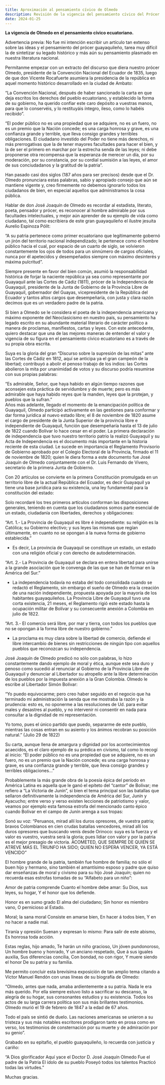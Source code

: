 ```yaml
---
title: Aproximación al pensamiento cívico de Olmedo
description: Revisión de la vigencia del pensamiento cívico del Prócer guayaquileño don José Joaquín de Olmedo a través de su palabra escrita.
date: 2024-01-25
---
```



**La vigencia de Olmedo en el pensamiento cívico ecuatoriano.**

Advertencia previa: No fue mi intención escribir un artículo tan extenso sobre las ideas y el pensamiento del prócer guayaquileño, tarea muy difícil la de sintetizar su legado histórico y más aún su pensamiento plasmado en nuestra literatura nacional.   

Permítanme empezar con un extracto del discurso que diera nuestro prócer Olmedo, presidente de la Convención Nacional del Ecuador de 1835, luego de que don Vicente Rocafuerte asumiera la presidencia de la república en aquel momento histórico desarrollado en la ciudad de Ambato:

“La Convención Nacional, después de haber sancionado la carta en que deja escritos los derechos del pueblo ecuatoriano, y establecido la forma de su gobierno, ha querido confiar este caro depósito a vuestras manos, para que lo conservéis, y lo restituyáis íntegro, ileso, como lo habéis recibido”.

“El poder público no es una propiedad que se adquiere, no es un fuero, no es un premio que la Nación concede; es una carga honrosa y grave, es una confianza grande y terrible, que lleva consigo grandes y terribles obligaciones. El ciudadano investido del Poder no tiene más derechos, ni más prerrogativas que la de tener mayores facultades para hacer el bien, y la de ser el primero en marchar por la estrecha senda de las leyes; ni debe proponerse otra recompensa que la esperanza de merecer un día, por su moderación, por su constancia, por su cordial sumisión a las leyes, el amor de sus conciudadanos y la gratitud de la patria”.

Han pasado casi dos siglos (187 años para ser precisos) desde que el Dr. Olmedo pronunciara estas palabras, sabio y apropiado consejo que aún se mantiene vigente y, creo firmemente no debemos ignorarlo todos los ciudadanos de bien, en especial aquellos que administramos la cosa pública.

Hablar de don José Joaquín de Olmedo es recordar al estadista, literato, poeta, pensador y prócer, es reconocer al hombre admirable por sus facultades intelectuales, y mejor aún aprender de su ejemplo de vida como ciudadano, tal como escribiera de este gran guayaquileño el ilustre jesuita Aurelio Espinoza Pólit:

“A su patria pertenece como primer ecuatoriano que legítimamente gobernó un jirón del territorio nacional independizado; le pertenece como el hombre público hacia el cual, por espacio de un cuarto de siglo, se volvieron constantemente los ojos de todos para un sinnúmero de cargos oficiales, nunca por él apetecidos y desempeñados siempre con máximo desinterés y máxima pulcritud”.
 
Siempre presente en favor del bien común, asumió la responsabilidad histórica de forjar la naciente república ya sea como representante por Guayaquil ante las Cortes de Cádiz (1811),  prócer de la Independencia de Guayaquil, presidente de la Junta de Gobierno de la Provincia Libre de Guayaquil, gobernador del Guayas, vicepresidente de la República del Ecuador y tantos altos cargos que desempeñaría, con justa y clara razón decimos que es un verdadero padre de la patria.

Si bien a Olmedo se le considera el poeta de la independencia americana y máximo exponente del Neoclasicismo en nuestro país, su pensamiento ha legado escrito en su abundante material literario de carácter político a manera de proclamas, manifiestos, cartas y leyes. Con este antecedente, quiero destacar que una de las mejores maneras de entender el valor y vigencia de su figura en el pensamiento cívico ecuatoriano es a través de su propia obra escrita.

Suya es la gloria del gran “Discurso sobre la supresión de las mitas” ante las Cortes de Cádiz en 1812, aquí se anticipa ya el gran campeón de la libertad; contribuyó a abolir el penoso trabajo de los indios: las Cortes abolieron la mita por unanimidad de votos y su discurso podría resumirse con sus propias palabras: 

“Es admirable, Señor, que haya habido en algún tiempo razones que aconsejen esta práctica de servidumbre y de muerte; pero es más admirable que haya habido reyes que la manden, leyes que la protejan, y pueblos que la sufran.”					
Años más adelante, llegado el momento de la emancipación política de Guayaquil, Olmedo participó activamente en las gestiones para conformar y dar forma jurídica al nuevo estado libre; el 8 de noviembre de 1820 asume el cargo de presidente de la Junta Superior de la provincia libre e independiente de Guayaquil, función que desempeñaría hasta el 13 de julio de 1822 cuando Bolívar lo hace cesar en el poder. 
La primera declaración de independencia que tuvo nuestro territorio patrio la realizó Guayaquil y su Acta de Independencia es el documento más importante en la historia reciente de esta ciudad.
Le sucede en importancia el Reglamento Provisorio de Gobierno aprobado por el Colegio Electoral de la Provincia, firmado el 11 de noviembre de 1820; quien le diera forma a este documento fue José Joaquín de Olmedo conjuntamente con el Dr. Luis Fernando de Vivero, secretario de la primera Junta de Gobierno.

Con 20 artículos se convierte en la primera Constitución promulgada en un territorio libre de la actual República del Ecuador, es decir Guayaquil ya tiene una base jurídica para su existencia, una ley fundamental para la constitución del estado:

Solo recordaré los tres primeros artículos conforman las disposiciones generales, teniendo en cuenta que los ciudadanos somos parte esencial de un estado, ciudadanía con libertades, derechos y obligaciones:

“Art. 1.- La Provincia de Guayaquil es libre é independiente: su religión es la Católica; su Gobierno electivo; y sus leyes las mismas que regían últimamente, en cuanto no se opongan á la nueva forma de gobierno establecida.”

- Es decir, La provincia de Guayaquil se constituye un estado, un estado con una religión oficial y con derecho de autodeterminación.

“Art. 2.- La Provincia de Guayaquil se declara en entera libertad para unirse a la grande asociación que le convenga de las que se han de formar en la América del Sur.”

- La independencia todavía no estaba del todo consolidada cuando se redactó el Reglamento, sin embargo el sueño de Olmedo era la creación de una nación independiente, propuesta apoyada por la mayoría de los habitantes guayaquileños. La Provincia Libre de Guayaquil tuvo una corta existencia, 21 meses, el Reglamento rigió este estado hasta la ocupación militar de Bolívar y su consecuente anexión a Colombia en julio de 1822.

“Art. 3.- El comercio será libre, por mar y tierra, con todos los pueblos que no se opongan á la forma libre de nuestro gobierno.”

- La proclama es muy clara sobre la libertad de comercio, defiende el libre intercambio de bienes sin restricciones de ningún tipo con aquellos pueblos que reconozcan su independencia.

José Joaquín de Olmedo predicó no sólo con palabras, lo hizo constantemente dando ejemplo de moral y ética, aunque este sea duro y penoso como sucedió al renunciar al Gobierno de la Provincia Libre de Guayaquil y denunciar al Libertador su atropello ante la libre determinación de los pueblos por la impuesta anexión a la Gran Colombia. Olmedo le escribe al Libertador Simón Bolívar:

“Yo puedo equivocarme; pero creo haber seguido en el negocio que ha terminado mi administración la senda que me mostraba la razón y la prudencia: esto es, no oponerme a las resoluciones de Ud. para evitar males y desastres al pueblo, y no intervenir ni consentir en nada para consultar a la dignidad de mi representación.

Yo tomo, pues el único partido que puedo, separarme de este pueblo, mientras las cosas entran en su asiento y los ánimos recobran su posición natural.” (Julio 29 de 1822)

Su carta, aunque llena de amargura y dignidad por los acontecimientos acaecidos, es el claro ejemplo de su prédica en civismo, tal como lo recogí al inicio: “El poder público no es una propiedad que se adquiere, no es un fuero, no es un premio que la Nación concede; es una carga honrosa y grave, es una confianza grande y terrible, que lleva consigo grandes y terribles obligaciones…”

Probablemente la más grande obra de la poesía épica del período en América Latina es aquella que le ganó el epíteto del “cantor” de Bolívar; me refiero a “La Victoria de Junín”, si bien el tema principal son las batallas que sellaron definitivamente la independencia de América del Sur, Junín y Ayacucho; entre verso y verso existen lecciones de patriotismo y valor, veamos por ejemplo esta famosa estrofa del mencionado canto épico cuando Bolívar en el campo de Junín arenga a sus tropas:

Sonó su voz: “Peruanos,
mirad allí los duros opresores,
de vuestra patria; bravos Colombianos
en cien crudas batallas vencedores,
mirad allí los duros opresores
que buscando venís desde Orinoco:
suya es la fuerza y el valor es vuestro,
vuestra será la gloria;
pues lidiar con valor y por la patria
es el mejor presagio de victoria.
ACOMETED, QUE SIEMPRE
DE QUIEN SE ATREVE MÁS EL TRIUNFO HA SIDO;
QUIEN NO ESPERA VENCER, YA ESTÁ VENCIDO”

El hombre grande de la patria, también fue hombre de familia; no sólo el buen hijo y hermano, sino también el amantísimo esposo y padre que quiso dar enseñanzas de moral y civismo para su hijo José Joaquín; quien no recuerda esas estrofas tomadas de su  “Alfabeto para un niño”:

Amor de patria comprende
Cuanto el hombre debe amar:
Su Dios, sus leyes, su hogar,
Y el honor que los defiende.

Honor es en sumo grado
El alma del ciudadano;
Sin honor es miembro vano,
O pernicioso al Estado.

Moral; la sana moral
Consiste en amarse bien,
En hacer á todos bien,
Y en no hacer a nadie mal.

Tiranía y opresión
Suenan y expresan lo mismo:
Para salir de este abismo,
Es honrosa toda acción.

Estas reglas, hijo amado,
Te harán un niño gracioso,
Un jóven pundonoroso,
Un hombre bueno y honrado,
Y un anciano respetado,
Que á sus iguales auxilia,
Sus diferencias concilia,
Con bondad, no con rigor,
Y muere siendo el honor
De su patria y su familia.

Me permito concluir esta brevísima exposición de tan amplio tema citando a Víctor Manuel Rendón con unas líneas de su biografía de Olmedo:

“Olmedo, antes que nada, amaba ardientemente a su patria. Nada le era más querido. Por ella siempre estuvo listo a sacrificar su descanso, la alegría de su hogar, sus consonantes estudios y su existencia. Todos los actos de su larga carrera política son sus más brillantes testimonios.
Olmedo murió el 19 de febrero de 1847 a la edad de 67 años.

Todo el país se sintió de duelo. Las naciones americanas se unieron a su tristeza y sus más notables escritores prodigaron tanto en prosa como en verso, los testimonios de consternación por su muerte y de admiración por su genio”.

Grabado en su epitafio, el pueblo guayaquileño, lo recuerda con justicia y cariño:

“A Dios glorificador
Aquí yace el Doctor D. José Joaquín Olmedo
Fue el padre de la Patria
El ídolo de su pueblo
Poseyó todos los talentos
Practicó todas las virtudes.”

Muchas gracias.


